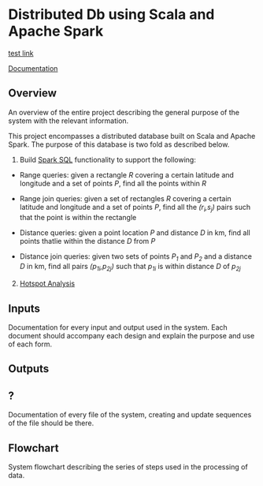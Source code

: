 # Distributed Db using Scala and Apache Spark


[test link](https://jwgrogan.github.io/distributeDb-dpas-su20/test.md)

[Documentation]()

## Overview
An overview of the entire project describing the general purpose of the system with the relevant information.

This project encompasses a distributed database built on Scala and Apache Spark. The purpose of this database is two fold as described below.

1. Build [Spark SQL](https://jwgrogan.github.io/distributeDb-dpas-su20/docs/spark-sql-pdf.pdf) functionality to support the following:
  - Range queries: given a rectangle _R_ covering a certain latitude and longitude and a set of points _*P*_, find all the points within _R_
  
  - Range join queries: given a set of rectangles _*R*_ covering a certain latitude and longitude and a set of points _*P*_, find all the _(r<sub>i</sub>,s<sub>j</sub>)_ pairs such that the point is within the rectangle
  
  - Distance queries: given a point location _P_ and distance _D_ in km, find all points thatlie within the distance _D_ from _P_
  
  - Distance join queries: given two sets of points _*P<sub>1</sub>*_ and _*P<sub>2</sub>*_ and a distance _D_ in km, find all pairs _(p<sub>1i</sub>,p<sub>2j</sub>)_ such that _p<sub>1i</sub>_ is within distance _D_ of _p<sub>2j</sub>_
  
2. [Hotspot Analysis](https://jwgrogan.github.io/distributeDb-dpas-su20/docs/hotspot-analysis-pdf.pdf)

## Inputs
Documentation for every input and output used in the system. Each document should accompany each design and explain the purpose and use of each form.

## Outputs

## ?
Documentation of every file of the system, creating and update sequences of the file should be there.

## Flowchart
System flowchart describing the series of steps used in the processing of data.

